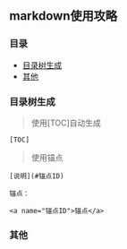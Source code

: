 ## markdown使用攻略

### 目录

- [目录树生成](#目录树生成)
- [其他](#其他)


### 目录树生成

> 使用[TOC]自动生成

```
[TOC]
```

> 使用锚点

```
[说明](#锚点ID)

锚点：

<a name="锚点ID">锚点</a>

```

### 其他
